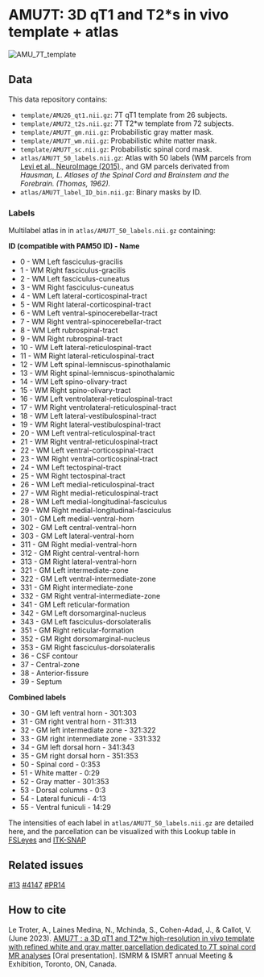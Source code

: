 # AMU7T: 3D qT1 and T2*s in vivo template + atlas
![AMU_7T_template](https://github.com/spinalcordtoolbox/template_AMU7T/assets/77469192/3b5cb4b8-5931-4841-b952-d968f4b4338f)

## Data
This data repository contains:
- `template/AMU26_qt1.nii.gz`: 7T qT1 template from 26 subjects.
- `template/AMU72_t2s.nii.gz`: 7T T2*w template from 72 subjects.
- `template/AMU7T_gm.nii.gz`: Probabilistic gray matter mask.
- `template/AMU7T_wm.nii.gz`: Probabilistic white matter mask.
- `template/AMU7T_sc.nii.gz`: Probabilistic spinal cord mask.
- `atlas/AMU7T_50_labels.nii.gz`: Atlas with 50 labels (WM parcels from [Levi et al., NeuroImage (2015)](https://pubmed.ncbi.nlm.nih.gov/26099457/)., and GM parcels derivated from _Hausman, _L. Atlases of the Spinal Cord and Brainstem and the Forebrain. (Thomas, 1962).__
- `atlas/AMU7T_label_ID_bin.nii.gz`: Binary masks by ID.

### Labels
Multilabel atlas in in `atlas/AMU7T_50_labels.nii.gz` containing:

**ID (compatible with PAM50 ID)	- Name**
- 0	- WM	Left	fasciculus-gracilis 
- 1	- WM	Right	fasciculus-gracilis 
- 2	- WM	Left	fasciculus-cuneatus
- 3	- WM	Right	fasciculus-cuneatus
- 4	- WM	Left	lateral-corticospinal-tract
- 5 -	WM	Right	lateral-corticospinal-tract
- 6 -	WM	Left	ventral-spinocerebellar-tract
- 7 - WM	Right	ventral-spinocerebellar-tract
- 8	- WM	Left	rubrospinal-tract
- 9	- WM	Right	rubrospinal-tract
- 10	- WM	Left	lateral-reticulospinal-tract
- 11	- WM	Right	lateral-reticulospinal-tract
- 12	- WM	Left	spinal-lemniscus-spinothalamic
- 13	- WM	Right	spinal-lemniscus-spinothalamic
- 14	- WM	Left	spino-olivary-tract
- 15	- WM	Right	spino-olivary-tract
- 16	- WM	Left	ventrolateral-reticulospinal-tract
- 17	- WM	Right	ventrolateral-reticulospinal-tract
- 18	- WM	Left	lateral-vestibulospinal-tract
- 19	- WM	Right	lateral-vestibulospinal-tract
- 20	- WM	Left	ventral-reticulospinal-tract
- 21	- WM	Right	ventral-reticulospinal-tract
- 22	- WM	Left	ventral-corticospinal-tract
- 23	- WM	Right	ventral-corticospinal-tract
- 24	- WM	Left	tectospinal-tract
- 25	- WM	Right	tectospinal-tract
- 26	- WM	Left	medial-reticulospinal-tract
- 27	- WM	Right	medial-reticulospinal-tract
- 28	- WM	Left	medial-longitudinal-fasciculus
- 29	- WM	Right	medial-longitudinal-fasciculus
- 301	- GM	Left	medial-ventral-horn
- 302	- GM	Left	central-ventral-horn
- 303	- GM	Left	lateral-ventral-horn
- 311	- GM	Right	medial-ventral-horn
- 312	- GM	Right	central-ventral-horn
- 313	- GM	Right	lateral-ventral-horn
- 321	- GM	Left	intermediate-zone
- 322	- GM	Left	ventral-intermediate-zone
- 331	- GM	Right	intermediate-zone
- 332	- GM	Right	ventral-intermediate-zone
- 341 -	GM	Left	reticular-formation
- 342	- GM	Left	dorsomarginal-nucleus
- 343	- GM	Left	fasciculus-dorsolateralis
- 351	- GM	Right	reticular-formation
- 352	- GM	Right	dorsomarginal-nucleus
- 353	- GM	Right	fasciculus-dorsolateralis
- 36  - CSF	contour
- 37	- Central-zone
- 38	- Anterior-fissure
- 39	- Septum

**Combined labels**
- 30	- GM left ventral horn    -    301:303
- 31	- GM right ventral horn   -    311:313
- 32	- GM left intermediate zone -  321:322
- 33	- GM right intermediate zone - 331:332
- 34	- GM left dorsal horn      -   341:343
- 35	- GM right dorsal horn     -   351:353
- 50	- Spinal cord              -   0:353
- 51	- White matter            -    0:29
- 52	- Gray matter             -    301:353
- 53	- Dorsal columns          -    0:3
- 54	- Lateral funiculi        -    4:13
- 55	- Ventral funiculi        -    14:29

The intensities of each label in `atlas/AMU7T_50_labels.nii.gz` are detailed here, and the parcellation can be visualized with this Lookup table in [FSLeyes](https://github.com/spinalcordtoolbox/template_AMU7T/files/12033959/AMU7T_parc.txt) and [ITK-SNAP](https://github.com/spinalcordtoolbox/template_AMU7T/files/12033957/AMU7T_parc_itk.txt)

## Related issues
[#13](https://github.com/spinalcordtoolbox/PAM50/issues/13) 
[#4147](https://github.com/spinalcordtoolbox/spinalcordtoolbox/issues/4147)
[#PR14](https://github.com/spinalcordtoolbox/PAM50/pull/14)

## How to cite
Le Troter, A., Laines Medina, N., Mchinda, S., Cohen-Adad, J., & Callot, V. (June 2023). [AMU7T : a 3D qT1 and T2*w high-resolution in vivo template with refined white and gray matter parcellation dedicated to 7T spinal cord MR analyses](https://github.com/spinalcordtoolbox/template_AMU7T/files/12031127/AMU7T.a.3D.qT1.and.T2s.w.high-resolution.in.vivo.template.with.refined.white.and.gray.matter.parcellation.dedicated.to.7T.spinal.cord.MR.analyses.pdf) [Oral presentation]. ISMRM & ISMRT annual Meeting & Exhibition, Toronto, ON, Canada.
